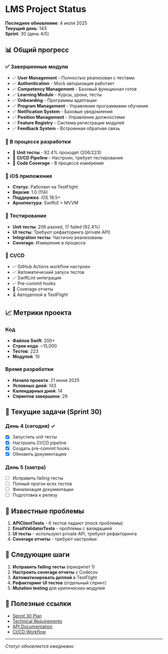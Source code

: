 # LMS Project Status

**Последнее обновление**: 4 июля 2025  
**Текущий день**: 143  
**Sprint**: 30 (день 4/5)

## 📊 Общий прогресс

### ✅ Завершенные модули
- ✅ **User Management** - Полностью реализован с тестами
- ✅ **Authentication** - Mock авторизация работает
- ✅ **Competency Management** - Базовый функционал готов
- ✅ **Learning Module** - Курсы, уроки, тесты
- ✅ **Onboarding** - Программы адаптации
- ✅ **Program Management** - Управление программами обучения
- ✅ **Notification System** - Базовые уведомления
- ✅ **Position Management** - Управление должностями
- ✅ **Feature Registry** - Система регистрации модулей
- ✅ **Feedback System** - Встроенная обратная связь

### 🚧 В процессе разработки
- 🔄 **Unit тесты** - 92.4% проходят (206/223)
- 🔄 **CI/CD Pipeline** - Настроен, требует тестирования
- 🔄 **Code Coverage** - В процессе измерения

### 📱 iOS приложение
- **Статус**: Работает на TestFlight
- **Версия**: 1.0 (114)
- **Поддержка**: iOS 18.5+
- **Архитектура**: SwiftUI + MVVM

### 🧪 Тестирование
- **Unit тесты**: 206 passed, 17 failed (92.4%)
- **UI тесты**: Требуют рефакторинга (private API)
- **Integration тесты**: Частично реализованы
- **Coverage**: Измерение в процессе

### 🚀 CI/CD
- ✅ GitHub Actions workflow настроен
- ✅ Автоматический запуск тестов
- ✅ SwiftLint интеграция
- ✅ Pre-commit hooks
- 🔄 Coverage отчеты
- ⏳ Автодеплой в TestFlight

## 📈 Метрики проекта

### Код
- **Файлов Swift**: 200+
- **Строк кода**: ~15,000
- **Тестов**: 223
- **Модулей**: 10

### Время разработки
- **Начало проекта**: 21 июня 2025
- **Условных дней**: 143
- **Календарных дней**: 14
- **Спринтов завершено**: 29

## 🎯 Текущие задачи (Sprint 30)

### День 4 (сегодня) ✓
- [x] Запустить unit тесты
- [x] Настроить CI/CD pipeline
- [x] Создать pre-commit hooks
- [x] Обновить документацию

### День 5 (завтра)
- [ ] Исправить failing тесты
- [ ] Полный прогон всех тестов
- [ ] Финализация документации
- [ ] Подготовка к релизу

## 🐛 Известные проблемы

1. **APIClientTests** - 6 тестов падают (mock проблемы)
2. **EmailValidatorTests** - проблемы с валидацией
3. **UI тесты** - используют private API, требуют рефакторинга
4. **Coverage отчеты** - требуют настройки

## 📝 Следующие шаги

1. **Исправить failing тесты** (приоритет 1)
2. **Настроить coverage отчеты** с Codecov
3. **Автоматизировать деплой** в TestFlight
4. **Рефакторинг UI тестов** (отдельный спринт)
5. **Mutation testing** для критических модулей

## 🔗 Полезные ссылки

- [Sprint 30 Plan](reports/sprints/SPRINT_30_PLAN.md)
- [Technical Requirements](technical_requirements/v1.0/)
- [API Documentation](docs/api/)
- [CI/CD Workflow](.github/workflows/ios-ci.yml)

---
*Статус обновляется ежедневно*
